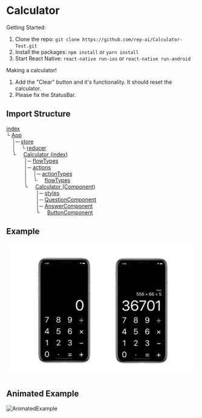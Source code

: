 # Calculator
Getting Started:
1. Clone the repo: ```git clone https://github.com/rep-ai/Calculator-Test.git```
2. Install the packages: ```npm install``` or ```yarn install```
3. Start React Native: ```react-native run-ios``` or ```react-native run-android```

Making a calculator!
1. Add the "Clear" button and it's functionality. It should reset the calculator.
2. Please fix the StatusBar.

## Import Structure
[index](index.js)<br />
└ [App](App.js)<br />
&nbsp;&nbsp;&nbsp;&nbsp;│─ [store](src/store.js)<br />
&nbsp;&nbsp;&nbsp;&nbsp;│&nbsp;&nbsp;&nbsp;&nbsp;└ [reducer](src/reducer.js)<br />
&nbsp;&nbsp;&nbsp;&nbsp;└&nbsp;&nbsp;&nbsp;&nbsp;&nbsp;[Calculator (index)](src/index.js)<br />
&nbsp;&nbsp;&nbsp;&nbsp;&nbsp;&nbsp;&nbsp;&nbsp;&nbsp;&nbsp;&nbsp;&nbsp;│─ [flowTypes](src/flowTypes.js)<br />
&nbsp;&nbsp;&nbsp;&nbsp;&nbsp;&nbsp;&nbsp;&nbsp;&nbsp;&nbsp;&nbsp;&nbsp;│─ [actions](src/actions.js)<br />
&nbsp;&nbsp;&nbsp;&nbsp;&nbsp;&nbsp;&nbsp;&nbsp;&nbsp;&nbsp;&nbsp;&nbsp;│&nbsp;&nbsp;&nbsp;&nbsp;│─ [actionTypes](src/actionTypes.js)<br />
&nbsp;&nbsp;&nbsp;&nbsp;&nbsp;&nbsp;&nbsp;&nbsp;&nbsp;&nbsp;&nbsp;&nbsp;│&nbsp;&nbsp;&nbsp;&nbsp;└&nbsp;&nbsp;&nbsp;&nbsp;&nbsp;[flowTypes](src/flowTypes.js)<br />
&nbsp;&nbsp;&nbsp;&nbsp;&nbsp;&nbsp;&nbsp;&nbsp;&nbsp;&nbsp;&nbsp;&nbsp;└&nbsp;&nbsp;&nbsp;&nbsp;&nbsp;[Calculator (Component)](src/Calculator.js)<br />
&nbsp;&nbsp;&nbsp;&nbsp;&nbsp;&nbsp;&nbsp;&nbsp;&nbsp;&nbsp;&nbsp;&nbsp;&nbsp;&nbsp;&nbsp;&nbsp;&nbsp;&nbsp;&nbsp;&nbsp;│─ [styles](src/styles.js)<br />
&nbsp;&nbsp;&nbsp;&nbsp;&nbsp;&nbsp;&nbsp;&nbsp;&nbsp;&nbsp;&nbsp;&nbsp;&nbsp;&nbsp;&nbsp;&nbsp;&nbsp;&nbsp;&nbsp;&nbsp;│─ [QuestionComponent](src/QuestionComponent.js)<br />
&nbsp;&nbsp;&nbsp;&nbsp;&nbsp;&nbsp;&nbsp;&nbsp;&nbsp;&nbsp;&nbsp;&nbsp;&nbsp;&nbsp;&nbsp;&nbsp;&nbsp;&nbsp;&nbsp;&nbsp;│─ [AnswerComponent](src/AnswerComponent.js)<br />
&nbsp;&nbsp;&nbsp;&nbsp;&nbsp;&nbsp;&nbsp;&nbsp;&nbsp;&nbsp;&nbsp;&nbsp;&nbsp;&nbsp;&nbsp;&nbsp;&nbsp;&nbsp;&nbsp;&nbsp;└&nbsp;&nbsp;&nbsp;&nbsp;&nbsp;[ButtonComponent](src/ButtonComponent.js)<br />


## Example
![Example](screenshots/example.jpg?raw=true)
## Animated Example
![AnimatedExample](https://j.gifs.com/YvpRYA.gif)
